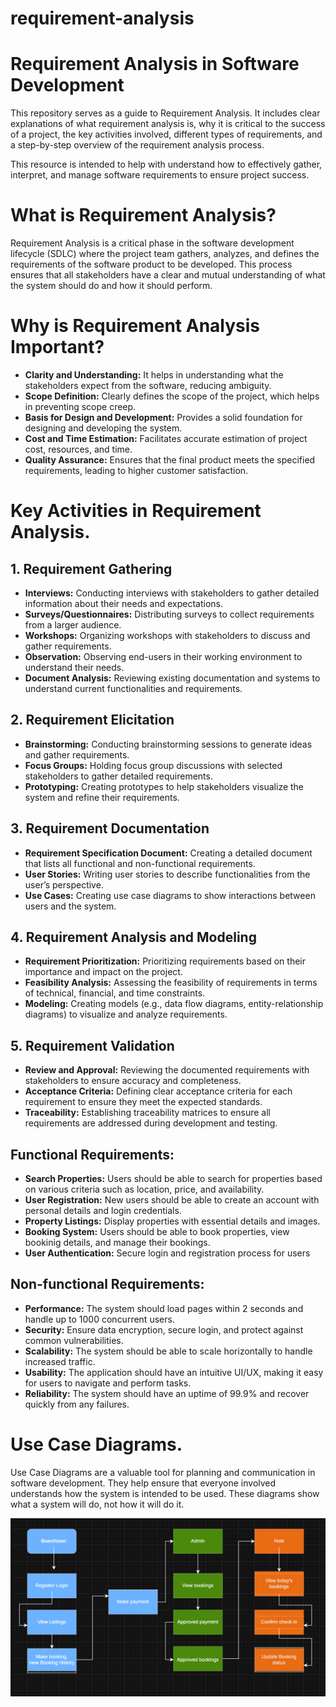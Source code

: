 # requirement-analysis
# Requirement Analysis in Software Development

This repository serves as a guide to Requirement Analysis. It includes clear explanations of what requirement analysis is, why it is critical to the success of a project, the key activities involved, different types of requirements, and a step-by-step overview of the requirement analysis process. 

This resource is intended to help with understand how to effectively gather, interpret, and manage software requirements to ensure project success.

# What is Requirement Analysis?

Requirement Analysis is a critical phase in the software development lifecycle (SDLC) where the project team gathers, analyzes, and defines the requirements of the software product to be developed. This process ensures that all stakeholders have a clear and mutual understanding of what the system should do and how it should perform.

# Why is Requirement Analysis Important?

* **Clarity and Understanding:** It helps in understanding what the stakeholders expect from the software, reducing ambiguity.
* **Scope Definition:** Clearly defines the scope of the project, which helps in preventing scope creep.
* **Basis for Design and Development:** Provides a solid foundation for designing and developing the system.
* **Cost and Time Estimation:** Facilitates accurate estimation of project cost, resources, and time.
* **Quality Assurance:** Ensures that the final product meets the specified requirements, leading to higher customer satisfaction.

# Key Activities in Requirement Analysis.

## 1. Requirement Gathering
* **Interviews:** Conducting interviews with stakeholders to gather detailed information about their needs and expectations.
* **Surveys/Questionnaires:** Distributing surveys to collect requirements from a larger audience.
* **Workshops:** Organizing workshops with stakeholders to discuss and gather requirements.
* **Observation:** Observing end-users in their working environment to understand their needs.
* **Document Analysis:** Reviewing existing documentation and systems to understand current functionalities and requirements.

## 2. Requirement Elicitation
* **Brainstorming:** Conducting brainstorming sessions to generate ideas and gather requirements.
* **Focus Groups:** Holding focus group discussions with selected stakeholders to gather detailed requirements.
* **Prototyping:** Creating prototypes to help stakeholders visualize the system and refine their requirements.

## 3. Requirement Documentation
* **Requirement Specification Document:** Creating a detailed document that lists all functional and non-functional requirements.
* **User Stories:** Writing user stories to describe functionalities from the user’s perspective.
* **Use Cases:** Creating use case diagrams to show interactions between users and the system.

## 4. Requirement Analysis and Modeling
* **Requirement Prioritization:** Prioritizing requirements based on their importance and impact on the project.
* **Feasibility Analysis:** Assessing the feasibility of requirements in terms of technical, financial, and time constraints.
* **Modeling:** Creating models (e.g., data flow diagrams, entity-relationship diagrams) to visualize and analyze requirements.

## 5. Requirement Validation
* **Review and Approval:** Reviewing the documented requirements with stakeholders to ensure accuracy and completeness.
* **Acceptance Criteria:** Defining clear acceptance criteria for each requirement to ensure they meet the expected standards.
* **Traceability:** Establishing traceability matrices to ensure all requirements are addressed during development and testing.

## Functional Requirements:

* **Search Properties:** Users should be able to search for properties based on various criteria such as location, price, and availability.
* **User Registration:** New users should be able to create an account with personal details and login credentials.
* **Property Listings:** Display properties with essential details and images.
* **Booking System:** Users should be able to book properties, view bookinig details, and manage their bookings.
* **User Authentication:** Secure login and registration process for users

## Non-functional Requirements:

* **Performance:** The system should load pages within 2 seconds and handle up to 1000 concurrent users.
* **Security:** Ensure data encryption, secure login, and protect against common vulnerabilities.
* **Scalability:** The system should be able to scale horizontally to handle increased traffic.
* **Usability:** The application should have an intuitive UI/UX, making it easy for users to navigate and perform tasks.
* **Reliability:** The system should have an uptime of 99.9% and recover quickly from any failures.

# Use Case Diagrams.
Use Case Diagrams are a valuable tool for planning and communication in software development. They help ensure that everyone involved understands how the system is intended to be used. These diagrams show what a system will do, not how it will do it.

![Diagrams](alx-booking-uc.png)

